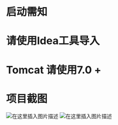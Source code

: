 # 启动需知
# 请使用Idea工具导入 
# Tomcat 请使用7.0 +

# 项目截图
![在这里插入图片描述](https://img-blog.csdnimg.cn/a0c36f28824c4a12be252d9c1e33773d.png)
![在这里插入图片描述](https://img-blog.csdnimg.cn/83e220e6d19c48c9b357eadd20aa5b6f.png?x-oss-process=image/watermark,type_d3F5LXplbmhlaQ,shadow_50,text_Q1NETiBA5L2g57uI56GV55qEVmluY2VudA==,size_20,color_FFFFFF,t_70,g_se,x_16)
